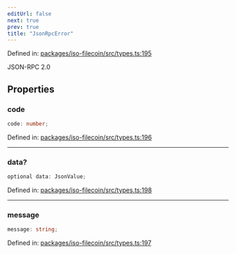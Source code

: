 ```yaml
---
editUrl: false
next: true
prev: true
title: "JsonRpcError"
---
```


Defined in: [packages/iso-filecoin/src/types.ts:195](https://github.com/hugomrdias/filecoin/blob/main/packages/iso-filecoin/src/types.ts#L195)

JSON-RPC 2.0

## Properties

### code

```ts
code: number;
```

Defined in: [packages/iso-filecoin/src/types.ts:196](https://github.com/hugomrdias/filecoin/blob/main/packages/iso-filecoin/src/types.ts#L196)

***

### data?

```ts
optional data: JsonValue;
```

Defined in: [packages/iso-filecoin/src/types.ts:198](https://github.com/hugomrdias/filecoin/blob/main/packages/iso-filecoin/src/types.ts#L198)

***

### message

```ts
message: string;
```

Defined in: [packages/iso-filecoin/src/types.ts:197](https://github.com/hugomrdias/filecoin/blob/main/packages/iso-filecoin/src/types.ts#L197)
